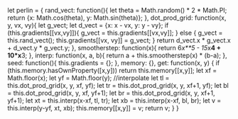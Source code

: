 let perlin = {
    rand_vect: function(){
        let theta = Math.random() * 2 * Math.PI;
        return {x: Math.cos(theta), y: Math.sin(theta)};
    },
    dot_prod_grid: function(x, y, vx, vy){
        let g_vect;
        let d_vect = {x: x - vx, y: y - vy};
        if (this.gradients[[vx,vy]]){
            g_vect = this.gradients[[vx,vy]];
        } else {
            g_vect = this.rand_vect();
            this.gradients[[vx, vy]] = g_vect;
        }
        return d_vect.x * g_vect.x + d_vect.y * g_vect.y;
    },
    smootherstep: function(x){
        return 6*x**5 - 15*x**4 + 10*x**3;
    },
    interp: function(x, a, b){
        return a + this.smootherstep(x) * (b-a);
    },
    seed: function(){
        this.gradients = {};
    },
    memory: {},
    get: function(x, y) {
        if (this.memory.hasOwnProperty([x,y]))
            return this.memory[[x,y]];
        let xf = Math.floor(x);
        let yf = Math.floor(y);
        //interpolate
        let tl = this.dot_prod_grid(x, y, xf,   yf);
        let tr = this.dot_prod_grid(x, y, xf+1, yf);
        let bl = this.dot_prod_grid(x, y, xf,   yf+1);
        let br = this.dot_prod_grid(x, y, xf+1, yf+1);
        let xt = this.interp(x-xf, tl, tr);
        let xb = this.interp(x-xf, bl, br);
        let v = this.interp(y-yf, xt, xb);
        this.memory[[x,y]] = v;
        return v;
    }
}